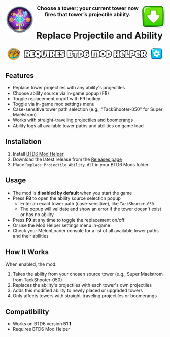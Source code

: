 <h1 align="center">
<a href="https://github.com/Myself/Replace_Projectile_Ability/releases/latest/download/Replace_Projectile_Ability.dll">
    <img align="left" alt="Icon" height="90" src="Icon.png">
    <img align="right" alt="Download" height="75" src="https://raw.githubusercontent.com/gurrenm3/BTD-Mod-Helper/master/BloonsTD6%20Mod%20Helper/Resources/DownloadBtn.png">
</a>

</h1>
<h3 align="center">Choose a tower; your current tower now fires that tower’s projectile ability.</h3>
<h1 align="center">Replace Projectile and Ability</h1>


[![Requires BTD6 Mod Helper](https://raw.githubusercontent.com/gurrenm3/BTD-Mod-Helper/master/banner.png)](https://github.com/gurrenm3/BTD-Mod-Helper#readme)

## Features

- Replace tower projectiles with any ability's projectiles
- Choose ability source via in-game popup (F8)
- Toggle replacement on/off with F9 hotkey
- Toggle via in-game mod settings menu
- Case-sensitive tower path selection (e.g., "TackShooter-050" for Super Maelstrom)
- Works with straight-traveling projectiles and boomerangs
- Ability logs all available tower paths and abilities on game load

## Installation

1. Install [BTD6 Mod Helper](https://github.com/gurrenm3/BTD-Mod-Helper#readme)
2. Download the latest release from the [Releases page](https://github.com/Myself/Replace_Projectile_Ability/releases)
3. Place `Replace_Projectile_Ability.dll` in your BTD6 Mods folder

## Usage

- The mod is **disabled by default** when you start the game
- Press **F8** to open the ability source selection popup
  - Enter an exact tower path (case-sensitive), like `TackShooter-050`
  - The popup will validate and show an error if the tower doesn't exist or has no ability
- Press **F9** at any time to toggle the replacement on/off
- Or use the Mod Helper settings menu in-game
- Check your MelonLoader console for a list of all available tower paths and their abilities

## How It Works

When enabled, the mod:
1. Takes the ability from your chosen source tower (e.g., Super Maelstrom from TackShooter-050)
2. Replaces the ability's projectiles with each tower's own projectiles
3. Adds this modified ability to newly placed or upgraded towers
4. Only affects towers with straight-traveling projectiles or boomerangs

## Compatibility

- Works on BTD6 version **51.1**
- Requires BTD6 Mod Helper
